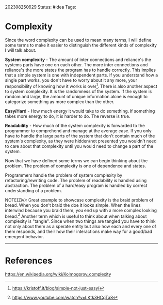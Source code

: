 202308250929
Status: #idea
Tags: 

# Complexity

Since the word complexity can be used to mean many terms, I will define some terms to make it easier to distinguish the different kinds of complexity I will talk about. 

**System complexity** - The amount of inter connections and reliance's the systems parts have one on each other. The more inter connections and reliance's the more states the program has to handle correctly. This implies that a simple system is one with independent parts. If you understand how a single part works, you don't have to worry about it any more, your responsibility of knowing how it works is over[^1]. There is also another aspect to system complexity. It is the randomness of the system. If the system is random and large, the amount of unique information alone is enough to categorize something as more complex than the other.

**Easy/Hard** - How much energy it would take to do something. If something takes more energy to do, it is harder to do. The reverse is true.

**Readability** - How much of the system complexity is forwarded to the programmer to comprehend and manage at the average case. If you only have to handle the large parts of the system that don't contain much of the system's complexity, as they were hidden/not presented you wouldn't need to care about that complexity until you would need to change a part of the system. 


Now that we have defined some terms we can begin thinking about the problem. The problem of complexity is one of dependence and states.


Programmers handle the problem of system complexity by refactoring/rewriting code. The problem of readability is handled using abstraction. The problem of a hard/easy program is handled by correct understanding of a problem. 


NOTE(Ziv): Great example to showcase complexity is the braid problem of bread. When you don't braid the doe it looks simple. When the lines interwind because you braid them, you end up with a more complex looking bread.[^2]
Another term which is useful to think about when talking about complexity is "tangle". Since when two things are tangled you have to think not only about them as a sperate entity but also how each and every one of them responds, and their how their interactions make way for a good/bad emergent behavior.




---
# References

[^1]: https://kristoff.it/blog/simple-not-just-easy/
[^2]: https://www.youtube.com/watch?v=LKtk3HCgTa8

https://en.wikipedia.org/wiki/Kolmogorov_complexity